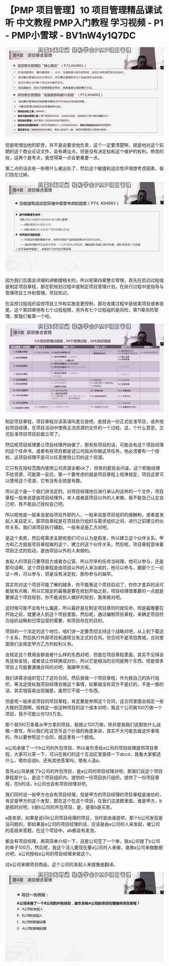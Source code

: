 # 【PMP 项目管理】10 项目管理精品课试听   中文教程 PMP入门教程 学习视频 - P1 - PMP小雪球 - BV1nW4y1Q7DC

![](img/49fc9bf1d02df653c46ae5a5da2fbfac_0.png)

但是呢增加他的职责，并不是说要求他负责，这个一定要清楚啊，就是他对这个前期的这个商业论证文件，会有建议点，但是没有决定权和这个维护的权利，修改的权，这两个是考点，我觉得第一点会更重要一点。

第二点的话会有一些嗯什么被出轨了，然后这个敏捷和适应性环境想考虑因素，我们现在过掉。

![](img/49fc9bf1d02df653c46ae5a5da2fbfac_2.png)

因为我们后面会详细的讲敏捷相关的，所以呢第四章整合管理，首先在启动过程组是制定项目章程，那在职规划过程中是制定项目管理计划，在执行过程中是指导与管理项目工作和管理，项目知识。

在监控过程组织监控项目工作和实施变更控制，那在收尾过程中是结束项目或者收尾，这个第四章他有七个过程组嗯，另外有七个过程组的是风险，第11章风险管理，那我们看第一个哈。



![](img/49fc9bf1d02df653c46ae5a5da2fbfac_4.png)

制定项目章程，项目章程应该英语叫差合是吧，是就说一份正式批准项目，或并授权项目经理，在项目活动中使用主流资源的文件的一个过程，这，个什么意思，正式批准项目项目前面立项了。

然后呢项目经理要让项目经理开始做了，那有些项目的话，可能会有这个项目经理的这个任命书，或者有些项目都是说公司指派你做这项任务，他必须要有一个授权，这项目经理不是可以任意使用公司的这个资源。

它只有在授权范围内使用公司资源全都ok了，但有的题目会问诶，这个职能经理不给资源，可能第一反应，第一个要考虑的就是项目章程上规律规定，项目这里可以使用这个资源，它有没有全锁是有数。

所以这个是一个我们讲法定的，对项目经理地位进行承认的这样的一个文件，项目章程一般来说是由项目经理外，本人或者是项目以外的人来做，我不能自己认定自己吧，我不能自己授权自己吧。

所以呢他是一般来说是由项目外部的人，一般来说是项目组织的报酬和，或者是发起人来自定义，那项目章程是在项目执行组织与需求组织之间，进行之前建立的伙伴关系，我们讲项目执行辅助，一般来说是乙方对吧。

是这个卖房，然后呢需求主题呢我们可以认为是假发，所以建立这个伙伴关系，甲方和乙方就是项目章程做的这个，建立的这个伙伴关系，然后呢，项目章程意味着项目正式的启动，是由项目以外的人来做的。

发起人的项目只要项目方或者办公室，所以尽早的任命当经理，他可以参与，还是那句话啊，这个项目章程是由项目以外的人来治病的，他可以参与，跟那个三一论证一样，可以参与，但是没有决定权，那你参与的越早。

其实你对这个项目可能了解的越多，你不能等这个项目启动了，你你才差异的话可能就有点晚，所以它规定的最晚是要在规划开始之前，项目经理很重要的一点就是要做这个项目规划，你不能说别人做好的规划，我来做对吧。

这时候可能不会有什么偏差，所以最好是在制定项目章同时就任命，但是最晚要在开始之前，就要进入到这个项目里面，然后呢，通过编制项目章程，来确定项目符合组织战略和日常运营的需要，和项目存在的目的。

项目的一个法定的这个地位，咱们讲一定要贯彻主持这个战略对吧，从上到下载这个关系，然后执行外部项目和通常又有正式的合同，但合同不是项目商城，合同里面我们会规定甲方乙方的权利义务。

会规定这个费用金额或者什么样的东西对吧，但是在项目章程里面，其实不见得会有这些金钱，或者说让你转换成对价，所以它是相当的合同是两个东西，但是很多项目上可能要遵循合同的对吧，我跟甲方呢。

我们讲需求组织签订了这份合同，然后我做一个项目章程，作为我自己的执行组织，等法定授权我项目经理去做这个事情，如果我没有双方不是烂的，不是一致的话，其实很容易出现偏差，虽然它不是一个东西。

但是呢一般来说项目的项目章程，肯定要是参照这个合同，这合同里面会规定一些大致的范围啊，规规定一些这种项目的这个成本对吧，我这个公司我100万做一个项目，我不可能让你120万去。

那个我100万拿着从甲方拿的项目，我我让120万做，除非是我我们说那些什么战略一致性，所以我们在这货币这个价值的角度来讲，其实不大可能去做这件事情的，所以要参照这个合同，就这里有一个题哈。

a公司承接了一个b公司的外包项目，所以谁负责给a公司的项目经理提供项目章程，大家可以答一下，可以在我们的这个互动区里面搭一下abcd，我看大家都选什么，嗯你会选b，还有其他答案吗，嗯有人选a。

首先a公司承接了b公司的外包项目，是a公司的项目经理对吧，那我们说这个项目章程是什么，是这个项目组织内，提供的一份项目执行组织，提供了一份项目章程，在b的话，b公司也会有项目经理对吧。

我们同时说一般甲方也会有项目经理，但是甲方的项目经理的项目章程是谁给的，肯定是甲方的这个发型，那在这个在这个项目，在我们这道题里面，谁是甲方，b是假的对吧，b是b公司的外包项目，是，是我b是买房。

a是卖房，如果是说问b公司项目经理的项目，当时是由谁提供，那个b公司发现是没问题的，那如果是a公司的项目经理的话，应该是由a公司的人来发起，被公司的高层来答题，在这个项目中，ab都会有发泄。

都会有项目经理，再简简单介绍一下，这是公司签了一个单，我a公司接了b公司的单子100万，然后呢，我这个活儿要现在要a公司的人来做，谁做a公司来做数据对吧，a公司授权a公司的项目经理来做这个。

对a公司来做项目商品，这个公司的发起人来就像是翻译。

![](img/49fc9bf1d02df653c46ae5a5da2fbfac_6.png)